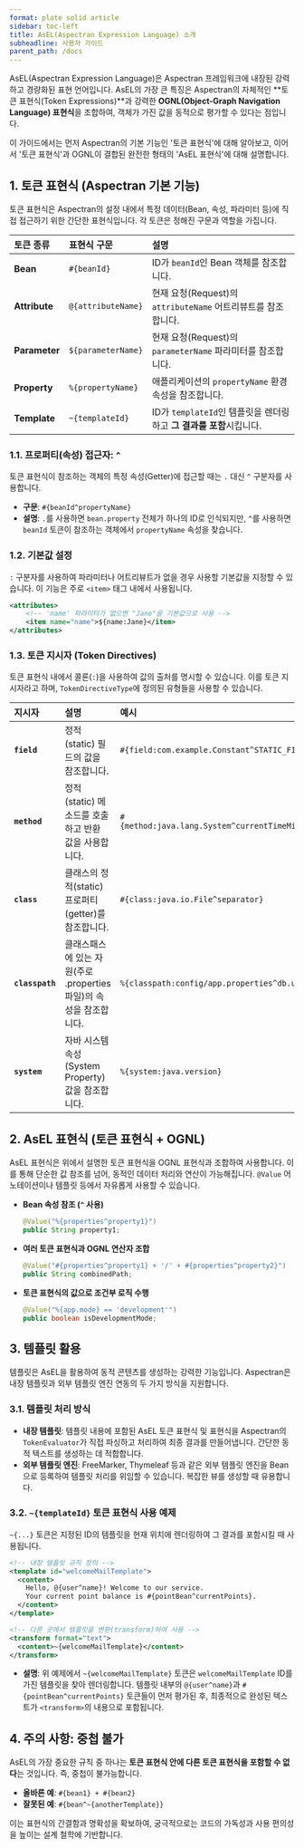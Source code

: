 ```yaml
---
format: plate solid article
sidebar: toc-left
title: AsEL(Aspectran Expression Language) 소개
subheadline: 사용자 가이드
parent_path: /docs
---
```


AsEL(Aspectran Expression Language)은 Aspectran 프레임워크에 내장된 강력하고 경량화된 표현 언어입니다. AsEL의 가장 큰 특징은 Aspectran의 자체적인 **토큰 표현식(Token Expressions)**과 강력한 **OGNL(Object-Graph Navigation Language) 표현식**을 조합하여, 객체가 가진 값을 동적으로 평가할 수 있다는 점입니다.

이 가이드에서는 먼저 Aspectran의 기본 기능인 '토큰 표현식'에 대해 알아보고, 이어서 '토큰 표현식'과 OGNL이 결합된 완전한 형태의 'AsEL 표현식'에 대해 설명합니다.

## 1. 토큰 표현식 (Aspectran 기본 기능)

토큰 표현식은 Aspectran의 설정 내에서 특정 데이터(Bean, 속성, 파라미터 등)에 직접 접근하기 위한 간단한 표현식입니다. 각 토큰은 정해진 구문과 역할을 가집니다.

| 토큰 종류 | 표현식 구문 | 설명 |
| :--- | :--- | :--- |
| **Bean** | `#{beanId}` | ID가 `beanId`인 Bean 객체를 참조합니다. |
| **Attribute** | `@{attributeName}` | 현재 요청(Request)의 `attributeName` 어트리뷰트를 참조합니다. |
| **Parameter** | `${parameterName}` | 현재 요청(Request)의 `parameterName` 파라미터를 참조합니다. |
| **Property** | `%{propertyName}` | 애플리케이션의 `propertyName` 환경 속성을 참조합니다. |
| **Template** | `~{templateId}` | ID가 `templateId`인 템플릿을 렌더링하고 **그 결과를 포함**시킵니다. |

### 1.1. 프로퍼티(속성) 접근자: `^`

토큰 표현식이 참조하는 객체의 특정 속성(Getter)에 접근할 때는 `.` 대신 `^` 구분자를 사용합니다.

*   **구문**: `#{beanId^propertyName}`
*   **설명**: `.`를 사용하면 `bean.property` 전체가 하나의 ID로 인식되지만, `^`를 사용하면 `beanId` 토큰이 참조하는 객체에서 `propertyName` 속성을 찾습니다.

### 1.2. 기본값 설정

`:` 구분자를 사용하여 파라미터나 어트리뷰트가 없을 경우 사용할 기본값을 지정할 수 있습니다. 이 기능은 주로 `<item>` 태그 내에서 사용됩니다.

```xml
<attributes>
    <!-- 'name' 파라미터가 없으면 "Jane"을 기본값으로 사용 -->
    <item name="name">${name:Jane}</item>
</attributes>
```

### 1.3. 토큰 지시자 (Token Directives)

토큰 표현식 내에서 콜론(`:`)을 사용하여 값의 출처를 명시할 수 있습니다. 이를 토큰 지시자라고 하며, `TokenDirectiveType`에 정의된 유형들을 사용할 수 있습니다.

| 지시자 | 설명 | 예시 |
| :--- | :--- | :--- |
| **`field`** | 정적(static) 필드의 값을 참조합니다. | `#{field:com.example.Constant^STATIC_FIELD}` |
| **`method`** | 정적(static) 메소드를 호출하고 반환 값을 사용합니다. | `#{method:java.lang.System^currentTimeMillis}` |
| **`class`** | 클래스의 정적(static) 프로퍼티(getter)를 참조합니다. | `#{class:java.io.File^separator}` |
| **`classpath`** | 클래스패스에 있는 자원(주로 .properties 파일)의 속성을 참조합니다. | `%{classpath:config/app.properties^db.url}` |
| **`system`** | 자바 시스템 속성(System Property) 값을 참조합니다. | `%{system:java.version}` |

## 2. AsEL 표현식 (토큰 표현식 + OGNL)

AsEL 표현식은 위에서 설명한 토큰 표현식을 OGNL 표현식과 조합하여 사용합니다. 이를 통해 단순한 값 참조를 넘어, 동적인 데이터 처리와 연산이 가능해집니다. `@Value` 어노테이션이나 템플릿 등에서 자유롭게 사용할 수 있습니다.

*   **Bean 속성 참조 (`^` 사용)**
    ```java
    @Value("%{properties^property1}")
    public String property1;
    ```

*   **여러 토큰 표현식과 OGNL 연산자 조합**
    ```java
    @Value("#{properties^property1} + '/' + #{properties^property2}")
    public String combinedPath;
    ```

*   **토큰 표현식의 값으로 조건부 로직 수행**
    ```java
    @Value("%{app.mode} == 'development'")
    public boolean isDevelopmentMode;
    ```

## 3. 템플릿 활용

템플릿은 AsEL을 활용하여 동적 콘텐츠를 생성하는 강력한 기능입니다. Aspectran은 내장 템플릿과 외부 템플릿 엔진 연동의 두 가지 방식을 지원합니다.

### 3.1. 템플릿 처리 방식

*   **내장 템플릿**: 템플릿 내용에 포함된 AsEL 토큰 표현식 및 표현식을 Aspectran의 `TokenEvaluator`가 직접 파싱하고 처리하여 최종 결과를 만들어냅니다. 간단한 동적 텍스트를 생성하는 데 적합합니다.
*   **외부 템플릿 엔진**: FreeMarker, Thymeleaf 등과 같은 외부 템플릿 엔진을 Bean으로 등록하여 템플릿 처리를 위임할 수 있습니다. 복잡한 뷰를 생성할 때 유용합니다.

### 3.2. `~{templateId}` 토큰 표현식 사용 예제

`~{...}` 토큰은 지정된 ID의 템플릿을 현재 위치에 렌더링하여 그 결과를 포함시킬 때 사용됩니다.

```xml
<!-- 내장 템플릿 규칙 정의 -->
<template id="welcomeMailTemplate">
  <content>
    Hello, @{user^name}! Welcome to our service.
    Your current point balance is #{pointBean^currentPoints}.
  </content>
</template>

<!-- 다른 곳에서 템플릿을 변환(transform)하여 사용 -->
<transform format="text">
  <content>~{welcomeMailTemplate}</content>
</transform>
```
*   **설명**: 위 예제에서 `~{welcomeMailTemplate}` 토큰은 `welcomeMailTemplate` ID를 가진 템플릿을 찾아 렌더링합니다. 템플릿 내부의 `@{user^name}`과 `#{pointBean^currentPoints}` 토큰들이 먼저 평가된 후, 최종적으로 완성된 텍스트가 `<transform>`의 내용으로 포함됩니다.

## 4. 주의 사항: 중첩 불가

AsEL의 가장 중요한 규칙 중 하나는 **토큰 표현식 안에 다른 토큰 표현식을 포함할 수 없다**는 것입니다. 즉, 중첩이 불가능합니다.

*   **올바른 예**: `#{bean1} + #{bean2}`
*   **잘못된 예**: `#{bean^~{anotherTemplate}}`

이는 표현식의 간결함과 명확성을 확보하여, 궁극적으로는 코드의 가독성과 사용 편의성을 높이는 설계 철학에 기반합니다.
